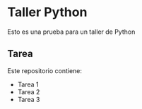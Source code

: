 # Taller Python
Esto es una prueba para un taller de Python
## Tarea
Este repositorio contiene: 
- Tarea 1
- Tarea 2
- Tarea 3
